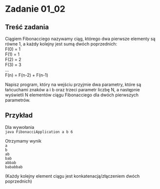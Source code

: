 # Zadanie 01_02

## Treść zadania

Ciągiem Fibonacciego nazywamy ciąg, którego dwa pierwsze elementy są równe 1, a każdy kolejny jest sumą dwóch poprzednich:  
F(0) = 1  
F(1) = 1  
F(2) = 2  
F(3) = 3  
...  
F(n) = F(n-2) + F(n-1)

Napisz program, który na wejściu przyjmie dwa parametry, które są łańcuchami znaków a i b oraz trzeci parametr liczbę N, a następnie wyświetli N elementów ciągu Fibonacciego dla dwóch pierwszych parametrów.

## Przykład

Dla wywołania  
`java FibonacciApplication a b 6`

Otrzymamy wynik  
`a`  
`b`  
`ab`  
`bab`  
`abbab`  
`bababbab`
  
(Każdy kolejny element ciągu jest konkatenacją/złączeniem dwóch poprzednich)